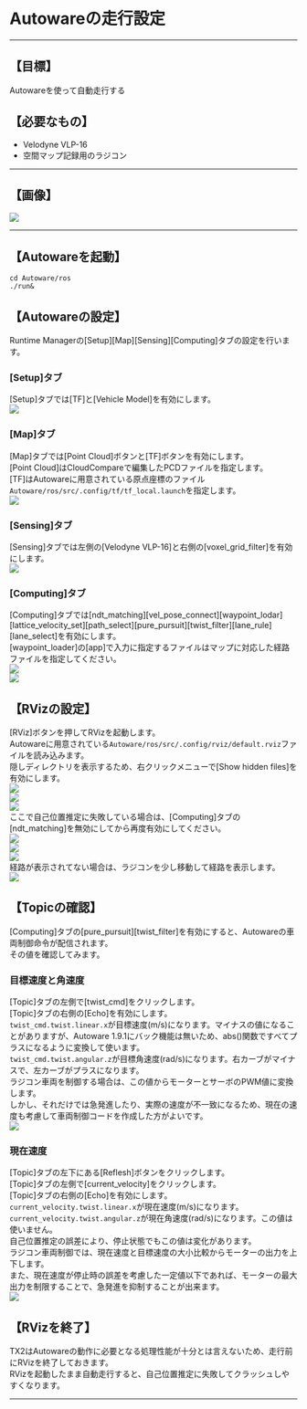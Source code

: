 # Autowareの走行設定
<hr>

## 【目標】
Autowareを使って自動走行する

## 【必要なもの】
* Velodyne VLP-16<br>
* 空間マップ記録用のラジコン<br>
<hr>

## 【画像】
![](./img/car.jpg)
<hr>

## 【Autowareを起動】
```
cd Autoware/ros
./run&
```

## 【Autowareの設定】
Runtime Managerの[Setup][Map][Sensing][Computing]タブの設定を行います。<br>

### [Setup]タブ
[Setup]タブでは[TF]と[Vehicle Model]を有効にします。<br>
![](./img/setup2.png)<br>

### [Map]タブ
[Map]タブでは[Point Cloud]ボタンと[TF]ボタンを有効にします。<br>
[Point Cloud]はCloudCompareで編集したPCDファイルを指定します。<br>
[TF]はAutowareに用意されている原点座標のファイル`Autoware/ros/src/.config/tf/tf_local.launch`を指定します。<br>
![](./img/map1.png)<br>

### [Sensing]タブ
[Sensing]タブでは左側の[Velodyne VLP-16]と右側の[voxel_grid_filter]を有効にします。<br>
![](./img/sensing1.png)<br>

### [Computing]タブ
[Computing]タブでは[ndt_matching][vel_pose_connect][waypoint_lodar][lattice_velocity_set][path_select][pure_pursuit][twist_filter][lane_rule][lane_select]を有効にします。<br>
[waypoint_loader]の[app]で入力に指定するファイルはマップに対応した経路ファイルを指定してください。<br>
![](./img/computing3.png)<br>
![](./img/computing4.png)<br>

## 【RVizの設定】
[RViz]ボタンを押してRVizを起動します。<br>
Autowareに用意されている`Autoware/ros/src/.config/rviz/default.rviz`ファイルを読み込みます。<br>
隠しディレクトリを表示するため、右クリックメニューで[Show hidden files]を有効にします。<br>
![](./img/rviz1.png)<br>
![](./img/rviz2.png)<br>
![](./img/rviz3.png)<br>
ここで自己位置推定に失敗している場合は、[Computing]タブの[ndt_matching]を無効にしてから再度有効にしてください。<br>
![](./img/localization3.png)<br>
![](./img/localization4.png)<br>
![](./img/localization5.png)<br>
経路が表示されてない場合は、ラジコンを少し移動して経路を表示します。<br>
![](./img/localization6.png)<br>

## 【Topicの確認】
[Computing]タブの[pure_pursuit][twist_filter]を有効にすると、Autowareの車両制御命令が配信されます。<br>
その値を確認してみます。<br>
### 目標速度と角速度
[Topic]タブの左側で[twist_cmd]をクリックします。<br>
[Topic]タブの右側の[Echo]を有効にします。<br>
`twist_cmd.twist.linear.x`が目標速度(m/s)になります。マイナスの値になることがありますが、Autoware 1.9.1にバック機能は無いため、abs()関数ですべてプラスになるように変換して使います。<br>
`twist_cmd.twist.angular.z`が目標角速度(rad/s)になります。右カーブがマイナスで、左カーブがプラスになります。<br>
ラジコン車両を制御する場合は、この値からモーターとサーボのPWM値に変換します。<br>
しかし、それだけでは急発進したり、実際の速度が不一致になるため、現在の速度も考慮して車両制御コードを作成した方がよいです。<br>
![](./img/topic1.png)<br>

### 現在速度
[Topic]タブの左下にある[Reflesh]ボタンをクリックします。<br>
[Topic]タブの左側で[current_velocity]をクリックします。<br>
[Topic]タブの右側の[Echo]を有効にします。<br>
`current_velocity.twist.linear.x`が現在速度(m/s)になります。<br>
`current_velocity.twist.angular.z`が現在角速度(rad/s)になります。この値は使いません。<br>
自己位置推定の誤差により、停止状態でもこの値は変化があります。<br>
ラジコン車両制御では、現在速度と目標速度の大小比較からモーターの出力を上下します。<br>
また、現在速度が停止時の誤差を考慮した一定値以下であれば、モーターの最大出力を制限することで、急発進を抑制することが出来ます。<br>
![](./img/topic2.png)<br>

## 【RVizを終了】
TX2はAutowareの動作に必要となる処理性能が十分とは言えないため、走行前にRVizを終了しておきます。<br>
RVizを起動したまま自動走行すると、自己位置推定に失敗してクラッシュしやすくなります。<br>

<hr>
